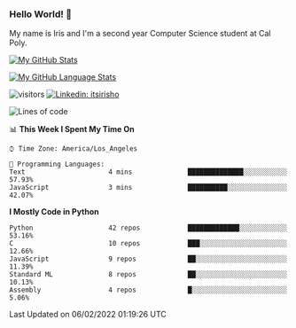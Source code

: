 ### Hello World! 👋

My name is Iris and I'm a second year Computer Science student at Cal Poly. 


[![My GitHub Stats](https://github-readme-stats.vercel.app/api?username=sleepyStick&show_icons=true&&count_private=true&include_all_commits=true&theme=buefy)]()

[![My GitHub Language Stats](https://github-readme-stats.vercel.app/api/top-langs/?username=sleepyStick&langs_count=5&theme=buefy)]()

![visitors](https://visitor-badge.glitch.me/badge?page_id=sleepyStick.sleepyStick)
[![Linkedin: itsirisho](https://img.shields.io/badge/-itsirisho-informational?style=flat-square&logo=Linkedin&logoColor=white&link=https://www.linkedin.com/in/itsirisho/)](https://www.linkedin.com/in/itsirisho/)

<!--START_SECTION:waka-->
![Lines of code](https://img.shields.io/badge/From%20Hello%20World%20I%27ve%20Written-13%20Million%20lines%20of%20code-blue)

📊 **This Week I Spent My Time On** 

```text
⌚︎ Time Zone: America/Los_Angeles

💬 Programming Languages: 
Text                     4 mins              ██████████████░░░░░░░░░░░   57.93% 
JavaScript               3 mins              ██████████░░░░░░░░░░░░░░░   42.07%

```

**I Mostly Code in Python** 

```text
Python                   42 repos            █████████████░░░░░░░░░░░░   53.16% 
C                        10 repos            ███░░░░░░░░░░░░░░░░░░░░░░   12.66% 
JavaScript               9 repos             ██░░░░░░░░░░░░░░░░░░░░░░░   11.39% 
Standard ML              8 repos             ██░░░░░░░░░░░░░░░░░░░░░░░   10.13% 
Assembly                 4 repos             █░░░░░░░░░░░░░░░░░░░░░░░░   5.06%

```



 Last Updated on 06/02/2022 01:19:26 UTC
<!--END_SECTION:waka-->

<!--
**konanyuta/konanyuta** is a ✨ _special_ ✨ repository because its `README.md` (this file) appears on your GitHub profile.

Here are some ideas to get you started:

- 🔭 I’m currently working on ...
- 🌱 I’m currently learning ...
- 👯 I’m looking to collaborate on ...
- 🤔 I’m looking for help with ...
- 💬 Ask me about ...
- 📫 How to reach me: ...
- 😄 Pronouns: ...
- ⚡ Fun fact: ...
-->

